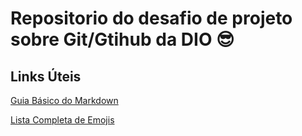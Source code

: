 # Repositorio do desafio de projeto sobre Git/Gtihub da DIO :sunglasses:

## Links Úteis

[Guia Básico do Markdown](https://docs.pipz.com/central-de-ajuda/learning-center/guia-basico-de-markdown#open)

[Lista Completa de Emojis](https://gist.github.com/rxaviers/7360908)
